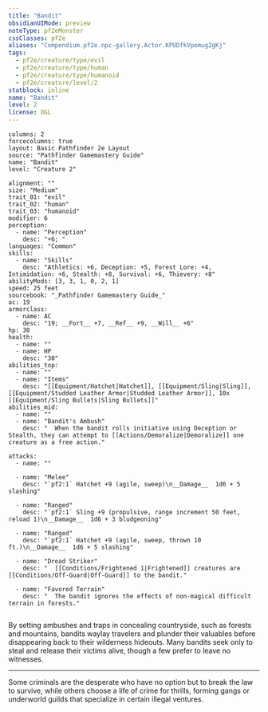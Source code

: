 ```yaml
---
title: "Bandit"
obsidianUIMode: preview
noteType: pf2eMonster
cssClasses: pf2e
aliases: "Compendium.pf2e.npc-gallery.Actor.KPUDfkVpemug2gKj" 
tags:
  - pf2e/creature/type/evil
  - pf2e/creature/type/human
  - pf2e/creature/type/humanoid
  - pf2e/creature/level/2
statblock: inline
name: "Bandit"
level: 2
license: OGL
---
```


```statblock
columns: 2
forcecolumns: true
layout: Basic Pathfinder 2e Layout
source: "Pathfinder Gamemastery Guide"
name: "Bandit"
level: "Creature 2"

alignment: ""
size: "Medium"
trait_01: "evil"
trait_02: "human"
trait_03: "humanoid"
modifier: 6
perception:
  - name: "Perception"
    desc: "+6; "
languages: "Common"
skills:
  - name: "Skills"
    desc: "Athletics: +6, Deception: +5, Forest Lore: +4, Intimidation: +6, Stealth: +8, Survival: +6, Thievery: +8"
abilityMods: [3, 3, 1, 0, 2, 1]
speed: 25 feet
sourcebook: "_Pathfinder Gamemastery Guide_"
ac: 19
armorclass:
  - name: AC
    desc: "19; __Fort__ +7, __Ref__ +9, __Will__ +6"
hp: 30
health:
  - name: ""
  - name: HP
    desc: "30"
abilities_top:
  - name: ""
  - name: "Items"
    desc: "[[Equipment/Hatchet|Hatchet]], [[Equipment/Sling|Sling]], [[Equipment/Studded Leather Armor|Studded Leather Armor]], 10x [[Equipment/Sling Bullets|Sling Bullets]]"
abilities_mid:
  - name: ""
  - name: "Bandit's Ambush"
    desc: "  When the bandit rolls initiative using Deception or Stealth, they can attempt to [[Actions/Demoralize|Demoralize]] one creature as a free action."

attacks:
  - name: ""

  - name: "Melee"
    desc: "`pf2:1` Hatchet +9 (agile, sweep)\n__Damage__  1d6 + 5 slashing"

  - name: "Ranged"
    desc: "`pf2:1` Sling +9 (propulsive, range increment 50 feet, reload 1)\n__Damage__  1d6 + 3 bludgeoning"

  - name: "Ranged"
    desc: "`pf2:1` Hatchet +9 (agile, sweep, thrown 10 ft.)\n__Damage__  1d6 + 5 slashing"

  - name: "Dread Striker"
    desc: "  [[Conditions/Frightened 1|Frightened]] creatures are [[Conditions/Off-Guard|Off-Guard]] to the bandit."

  - name: "Favored Terrain"
    desc: "  The bandit ignores the effects of non-magical difficult terrain in forests."
 
```



By setting ambushes and traps in concealing countryside, such as forests and mountains, bandits waylay travelers and plunder their valuables before disappearing back to their wilderness hideouts. Many bandits seek only to steal and release their victims alive, though a few prefer to leave no witnesses.

* * *

Some criminals are the desperate who have no option but to break the law to survive, while others choose a life of crime for thrills, forming gangs or underworld guilds that specialize in certain illegal ventures.
